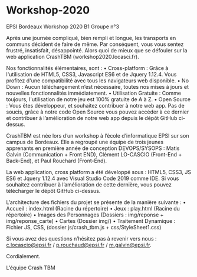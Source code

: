 # Workshop-2020
EPSI Bordeaux Workshop 2020 B1 Groupe n°3

Après une journée compliqué, bien rempli et longue, les transports en communs décident de faire de même. Par conséquent, vous vous sentez frustré, insatisfait, désappointé. Alors quoi de mieux que se défouler sur la web application CrashTBM (workshop2020.locasci.fr).  

Nos fonctionnalités élémentaires, sont : 
•	Cross-platform : Grâce à l'utilisation de HTML5, CSS3, Javascript ES6 et de Jquery 1.12.4. Vous profitez d'une compatibilité avec tous les navigateurs web disponible.
•	No Down : Aucun téléchargement n’est nécessaire, toutes nos mises à jours et nouvelles fonctionnalités immédiatement.
•	Utilisation Gratuite : Comme toujours, l'utilisation de notre jeu est 100% gratuite de A à Z.
•	Open Source :  Vous êtes développeur, et souhaitez contribuer à notre web app. Pas de soucis, grâce à notre code Open Source vous pouvez accéder à ce dernier et contribuer à l’amélioration de notre web app depuis le dépôt GitHub ci-dessus.


CrashTBM est née lors d’un workshop à l’école d’informatique EPSI sur son campus de Bordeaux. Elle a regroupé une équipe de trois jeunes apprenants en première année de conception  DEVOPS/SYSOPS : Matis Galvin (Communication + Front END), Clément LO-CASCIO (Front-End + Back-End), et Paul Rouchard (Front-End). 

La web application, cross platform a été développé sous : HTML5, CSS3, JS ES6 et Jquery 1.12.4 avec Visual Studio Code 2019 comme IDE. 
Si vous souhaitez contribuer à l’amélioration de cette dernière, vous pouvez télécharger le dépôt GitHub ci-dessus. 

L’architecture des fichiers du projet se présente de la manière suivante : 
•	Accueil : index.html (Racine du répertoire)
•	Jeux : play.html (Racine du répertoire)
•	Images des Personnages (Dossiers :  img/reponse  + img/reponse_carte)
•	Cartes  (Dossier img/)
•	Traitement Dynamique : Fichier JS, CSS, (dossier js/crash_tbm.js + css/StyleSheet1.css)

Si vous avez des questions n’hésitez pas à revenir vers nous : c.locascio@epsi.fr / p.rouchaud@epsi.fr / m.galvin@epsi.fr. 

Cordialement.

L’équipe Crash TBM

